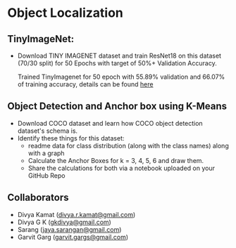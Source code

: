 # Object Localization

## TinyImageNet:

- Download TINY IMAGENET dataset and train ResNet18 on this dataset (70/30 split) for 50 Epochs with target of 50%+ Validation Accuracy. 

    Trained TinyImagenet for 50 epoch with 55.89% validation and 66.07% of training accuracy, details can be found [here](https://github.com/gkdivya/EVA/tree/main/10_ObjectLocalization/TinyImageNet)



## Object Detection and Anchor box using K-Means
- Download COCO dataset and learn how COCO object detection dataset's schema is. 
- Identify these things for this dataset:
  - readme data for class distribution (along with the class names) along with a graph 
  - Calculate the Anchor Boxes for k = 3, 4, 5, 6 and draw them.
  - Share the calculations for both via a notebook uploaded on your GitHub Repo


## Collaborators
- Divya Kamat (divya.r.kamat@gmail.com)
- Divya G K (gkdivya@gmail.com)
- Sarang (jaya.sarangan@gmail.com)
- Garvit Garg (garvit.gargs@gmail.com)
